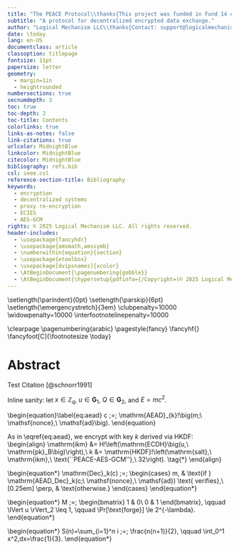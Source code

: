 ```yaml
---
title: "The PEACE Protocol\\thanks{This project was funded in Fund 14 of Project Catalyst.}"
subtitle: "A protocol for decentralized encrypted data exchange."
author: "Logical Mechanism LLC\\thanks{Contact: support@logicalmechanism.io}"
date: \today
lang: en-US
documentclass: article
classoption: titlepage
fontsize: 11pt
papersize: letter
geometry:
  - margin=1in
  - heightrounded
numbersections: true
secnumdepth: 3
toc: true
toc-depth: 2
toc-title: Contents
colorlinks: true
links-as-notes: false
link-citations: true
urlcolor: MidnightBlue
linkcolor: MidnightBlue
citecolor: MidnightBlue
bibliography: refs.bib
csl: ieee.csl
reference-section-title: Bibliography
keywords:
  - encryption
  - decentralized systems
  - proxy re-encryption
  - ECIES
  - AES-GCM
rights: © 2025 Logical Mechanism LLC. All rights reserved.
header-includes:
  - \usepackage{fancyhdr}
  - \usepackage{amsmath,amssymb}
  - \numberwithin{equation}{section}
  - \usepackage{etoolbox}
  - \usepackage[dvipsnames]{xcolor}
  - \AtBeginDocument{\pagenumbering{gobble}}
  - \AtBeginDocument{\hypersetup{pdfinfo={/Copyright=(© 2025 Logical Mechanism LLC. All rights reserved.)}}}
---
```



\setlength{\parindent}{0pt}
\setlength{\parskip}{6pt}
\setlength{\emergencystretch}{3em}
\clubpenalty=10000
\widowpenalty=10000
\interfootnotelinepenalty=10000

\clearpage
\pagenumbering{arabic}
\pagestyle{fancy}
\fancyhf{}
\fancyfoot[C]{\footnotesize \today}


# Abstract

Test Citation [@schnorr1991]

Inline sanity: let $x\in\mathbb{Z}_q$, $u\in\mathbf{G}_1$, $Q\in\mathbf{G}_2$, and $E=mc^2$.

\begin{equation}\label{eq:aead}
c \;=\; \mathrm{AEAD}_{k}\!\big(m;\ \mathsf{nonce},\ \mathsf{ad}\big).
\end{equation}

As in \eqref{eq:aead}, we encrypt with key $k$ derived via HKDF:
\begin{align}
\mathrm{ikm} &= H\!\left(\mathrm{ECDH}\big(u,\ \mathrm{pk}_B\big)\right),\\
k &= \mathrm{HKDF}\!\left(\mathrm{salt},\ \mathrm{ikm},\ \text{``PEACE-AES-GCM''},\ 32\right). \tag{\*}
\end{align}

\begin{equation*}
\mathrm{Dec}_k(c) \;=\;
\begin{cases}
m, & \text{if } \mathrm{AEAD\_Dec}_k(c;\ \mathsf{nonce},\ \mathsf{ad}) \text{ verifies},\\[0.25em]
\perp, & \text{otherwise.}
\end{cases}
\end{equation*}

\begin{equation*}
M \;=\;
\begin{bmatrix}
1 & 0\\
0 & 1
\end{bmatrix},
\qquad
\lVert u \rVert_2 \leq 1,
\qquad
\Pr[\text{forge}] \le 2^{-\lambda}.
\end{equation*}

\begin{equation*}
S(n)=\sum_{i=1}^n i \;=\; \frac{n(n+1)}{2},
\qquad
\int_0^1 x^2\,dx=\frac{1}{3}.
\end{equation*}
